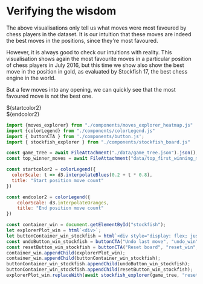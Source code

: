 # Verifying the wisdom

The above visualisations only tell us what moves were most favoured by chess players in the dataset. It is our intuition that these moves are indeed the best moves in the positions, since they're most favoured. 

However, it is always good to check our intuitions with reality. This visualisation shows again the most favourite moves in a particular position of chess players in July 2016, but this time we show also show the best move in the position in gold, as evaluated by Stockfish 17, the best chess engine in the world.

But a few moves into any opening, we can quickly see that the most favoured move is not the best one.

<div class="grid grid-cols-2" style="max-width: 800px">
    <div>
        ${startcolor2}
    </div>
    <div>
        ${endcolor2}
    </div>
</div>

<div id="stockfish"></div>


```js
import {moves_explorer} from "./components/moves_explorer_heatmap.js"
import {colorLegend} from "./components/colorLegend.js"
import { buttonCTA } from './components/button.js';
import { stockfish_explorer } from "./components/stockfish_board.js"
```

```js
const game_tree = await FileAttachment("./data/game_tree.json").json();
const top_winner_moves = await FileAttachment("data/top_first_winning_moves.json").json()
```

```js
const startcolor2 = colorLegend({
  colorScale: t => d3.interpolateBlues(0.2 + t * 0.8),
  title: "Start position move count"
})

const endcolor2 = colorLegend({
    colorScale: d3.interpolateOranges,
    title: "End position move count"
})
```


```js
const container_win = document.getElementById("stockfish");
let explorerPlot_win = html`<div>`;
let buttonContainer_win_stockfish = html`<div style="display: flex; justify-content: center; max-width: 600px; gap: 1em; margin : 1em; padding-bottom: 50px"></div>`
const undoButton_win_stockfish = buttonCTA("Undo last move", "undo_win", "#4269D0");
const resetButton_win_stockfish = buttonCTA("Reset board", "reset_win", "#4269D0");
container_win.appendChild(explorerPlot_win);
container_win.appendChild(buttonContainer_win_stockfish);
buttonContainer_win_stockfish.appendChild(undoButton_win_stockfish);
buttonContainer_win_stockfish.appendChild(resetButton_win_stockfish);
explorerPlot_win.replaceWith(await stockfish_explorer(game_tree, "reset_win", "undo_win"));
```
